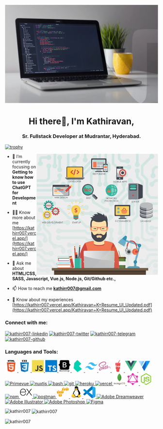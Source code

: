 <!--
**kathirr007/kathirr007** is a ✨ _special_ ✨ repository because its `README.md` (this file) appears on your GitHub profile.

Here are some ideas to get you started:

- 🔭 I’m currently working on ...
- 🌱 I’m currently learning ...
- 👯 I’m looking to collaborate on ...
- 🤔 I’m looking for help with ...
- 💬 Ask me about ...
- 📫 How to reach me: ...
- 😄 Pronouns: ...
- ⚡ Fun fact: ...
-->

![MasterHead](heroImage.webp)

<h1 align="center">Hi there👋, I'm Kathiravan,</h1>
<h3 align="center">Sr. Fullstack Developer at Mudrantar, Hyderabad.</h3>

[![trophy](https://github-profile-trophy.vercel.app/?username=kathirr007)](https://github.com/kathirr007/github-profile-trophy)

<img align="right" alt="Coding" width="400" src="web-developer.png">

- 🔭 I’m currently focusing on **Getting to know how to use ChatGPT for Development**

<!-- - 🌱 I’m currently learning **Blockchain** -->

- 👨‍💻 Know more about me [https://kathirr007.vercel.app/](https://kathirr007.vercel.app/)

- 💬 Ask me about **HTML/CSS, SASS, Javascript, Vue.js, Node.js, Git/Github etc.,**

- 📫 How to reach me **kathirr007@gmail.com**

- 📄 Know about my experiences [https://kathirr007.vercel.app/Kathiravan+K+Resume_UI_Updated.pdf](https://kathirr007.vercel.app/Kathiravan+K+Resume_UI_Updated.pdf)

<h3 align="left">Connect with me:</h3>
<p align="left">
<a href="https://www.linkedin.com/in/kathirr007/" target="blank"><img align="center" src="https://img.icons8.com/color/48/null/linkedin.png" alt="kathirr007-linkedin" /></a>
<a href="https://www.twitter.com/kathirr_007" target="blank"><img align="center" src="https://img.icons8.com/color/48/null/twitter--v1.png" alt="kathirr007-twitter" /></a>
<a href="https://www.t.me/kathirr007" target="blank"><img align="center" src="https://img.icons8.com/color/48/null/telegram-app--v1.png" alt="kathirr007-telegram" /></a>
<a href="https://github.com/kathirr007" target="blank"><img align="center" src="https://img.icons8.com/color/48/null/github--v1.png" alt="kathirr007-github" /></a>
</p>

<h3 align="left">Languages and Tools:</h3>
<p align="left"> <a href="https://www.w3.org/html/" target="_blank" rel="noreferrer"> <img src="https://raw.githubusercontent.com/devicons/devicon/master/icons/html5/html5-original-wordmark.svg" alt="html5" width="40" height="40"/> </a> <a href="https://www.w3schools.com/cs  s/" target="_blank" rel="noreferrer"> <img src="https://raw.githubusercontent.com/devicons/devicon/master/icons/css3/css3-original-wordmark.svg" alt="css3" width="40" height="40"/> </a> <a href="https://developer.mozilla.org/en-US/docs/Web/JavaScript" target="_blank" rel="noreferrer"> <img src="https://raw.githubusercontent.com/devicons/devicon/master/icons/javascript/javascript-original.svg" alt="javascript" width="40" height="40"/> </a> <a href="https://www.typescriptlang.org/" target="_blank" rel="noreferrer"> <img src="https://raw.githubusercontent.com/devicons/devicon/master/icons/typescript/typescript-original.svg" alt="typescript" width="40" height="40"/> </a> <a href="https://getbootstrap.com" target="_blank" rel="noreferrer"> <img src="https://raw.githubusercontent.com/devicons/devicon/master/icons/bootstrap/bootstrap-plain-wordmark.svg" alt="bootstrap" width="40" height="40"/> </a> <a href="https://bulma.io/" target="_blank" rel="noreferrer"> <img src="https://raw.githubusercontent.com/devicons/devicon/master/icons/bulma/bulma-plain.svg" alt="bulma" width="40" height="40"/> </a> <a href="https://bulma.io/" target="_blank" rel="noreferrer"> <img src="https://raw.githubusercontent.com/devicons/devicon/master/icons/tailwindcss/tailwindcss-plain.svg" alt="tailwindcss" width="40" height="40"/> </a> <a href="https://sass-lang.com/" target="_blank" rel="noreferrer"> <img src="https://raw.githubusercontent.com/devicons/devicon/master/icons/sass/sass-original.svg" alt="sass" width="40" height="40"/> </a> <a href="https://gulpjs.com/" target="_blank" rel="noreferrer"> <img src="https://raw.githubusercontent.com/devicons/devicon/master/icons/gulp/gulp-plain.svg" alt="gulpjs" width="40" height="40"/> </a> <a href="https://vuejs.org/" target="_blank" rel="noreferrer"> <img src="https://raw.githubusercontent.com/devicons/devicon/master/icons/vuejs/vuejs-original.svg" alt="vuejs" width="40" height="40"/> </a> <a href="https://vuejs.org/" target="_blank" rel="noreferrer"> <img src="https://raw.githubusercontent.com/devicons/devicon/master/icons/vuetify/vuetify-original.svg" alt="vuetify" width="40" height="40"/> </a> <a href="https://primevue.org/" target="_blank" rel="noreferrer"> <img src="https://primevue.org/favicon.ico" alt="Primevue" width="40" height="40"/> </a> <a href="https://nuxt.com/" target="_blank" rel="noreferrer"> <img src="https://nuxt.com/icon.png" alt="nuxtjs" width="40" height="40"/> </a> <a href="https://www.gnu.org/software/bash/" target="_blank" rel="noreferrer"> <img src="https://www.vectorlogo.zone/logos/gnu_bash/gnu_bash-icon.svg" alt="bash" width="40" height="40"/> </a> <a href="https://git-scm.com/" target="_blank" rel="noreferrer"> <img src="https://www.vectorlogo.zone/logos/git-scm/git-scm-icon.svg" alt="git" width="40" height="40"/> </a> <a href="https://heroku.com" target="_blank" rel="noreferrer"> <img src="https://www.vectorlogo.zone/logos/heroku/heroku-icon.svg" alt="heroku" width="40" height="40"/> </a> <a href="https://vercel.com/" target="_blank" rel="noreferrer"> <img src="https://assets.vercel.com/image/upload/front/favicon/vercel/57x57.png" alt="vercel" width="40" height="40"/> </a> <a href="https://www.mongodb.com/" target="_blank" rel="noreferrer"> <img src="https://raw.githubusercontent.com/devicons/devicon/master/icons/mongodb/mongodb-original-wordmark.svg" alt="mongodb" width="40" height="40"/> </a> <a href="https://graphql.org/" target="_blank" rel="noreferrer"> <img src="https://raw.githubusercontent.com/devicons/devicon/master/icons/graphql/graphql-plain.svg" alt="graphql" width="40" height="40"/> </a> <a href="https://nodejs.org" target="_blank" rel="noreferrer"> <img src="https://raw.githubusercontent.com/devicons/devicon/master/icons/nodejs/nodejs-original.svg" alt="nodejs" width="40" height="40"/> </a> <a href="https://www.npmjs.com/" target="_blank" rel="noreferrer"> <img src="https://static.npmjs.com/34110fd7686e2c90a487ca98e7336e99.png" alt="npm" width="40" height="40"/> </a> <a href="https://expressjs.com" target="_blank" rel="noreferrer"> <img src="https://raw.githubusercontent.com/devicons/devicon/master/icons/express/express-original.svg" alt="express" width="40" height="40"/> </a> <a href="https://postman.com" target="_blank" rel="noreferrer"> <img src="https://www.vectorlogo.zone/logos/getpostman/getpostman-icon.svg" alt="postman" width="40" height="40"/> </a> <a href="https://aws.amazon.com" target="_blank" rel="noreferrer"> <img src="https://raw.githubusercontent.com/devicons/devicon/master/icons/amazonwebservices/amazonwebservices-original.svg" alt="aws" width="40" height="40"/> </a> <a href="https://www.linux.org/" target="_blank" rel="noreferrer"> <img src="https://raw.githubusercontent.com/devicons/devicon/master/icons/linux/linux-original.svg" alt="linux" width="40" height="40"/> </a> <a href="https://code.visualstudio.com/" target="_blank" rel="noreferrer"> <img src="https://raw.githubusercontent.com/devicons/devicon/master/icons/vscode/vscode-original.svg" alt="vscode" width="40" height="40"/> </a> <a href="https://www.adobe.com/in/products/dreamweaver.html" target="_blank" rel="noreferrer"> <img src="https://www.adobe.com/content/dam/cc/icons/dw_cc_app_RGB.svg" alt="Adobe Dreamweaver" width="40" height="40"/> </a>
<a href="https://www.adobe.com/in/products/illustrator.html" target="_blank" rel="noreferrer"> <img src="https://www.adobe.com/content/dam/cc/icons/illustrator.svg" alt="Adobe Illustrator" width="40" height="40"/> </a> <a href="https://www.adobe.com/in/products/photoshop.html" target="_blank" rel="noreferrer"> <img src="https://www.adobe.com/content/dam/acom/one-console/icons_rebrand/ps_appicon.svg" alt="Adobe Photoshop" width="40" height="40"/> </a> <a href="https://www.figma.com/" target="_blank" rel="noreferrer"> <img src="https://static.figma.com/app/icon/1/favicon.svg" alt="Figma" width="40" height="40"/> </a>
</p>

<p><img align="left" src="https://github-readme-stats.vercel.app/api/top-langs?username=kathirr007&show_icons=true&locale=en&layout=compact" alt="kathirr007" /></p>

<p>&nbsp;<img align="center" src="https://github-readme-stats.vercel.app/api?username=kathirr007&show_icons=true&locale=en" alt="kathirr007" />
</p>

<p><img align="center" src="https://github-readme-streak-stats.herokuapp.com/?user=kathirr007&" alt="kathirr007" /></p>
